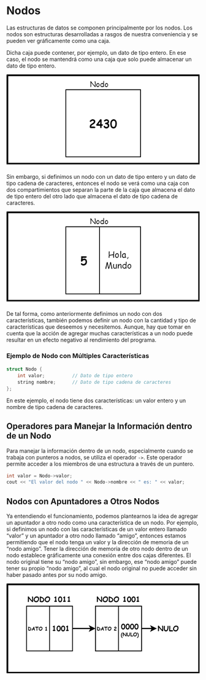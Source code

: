 # Nodos

Las estructuras de datos se componen principalmente por los nodos. Los nodos son estructuras desarrolladas a rasgos de nuestra conveniencia y se pueden ver gráficamente como una caja.

Dicha caja puede contener, por ejemplo, un dato de tipo entero. En ese caso, el nodo se mantendrá como una caja que solo puede almacenar un dato de tipo entero.

<div align="center">
    <img src="https://github.com/Badjavii/Documentacion-Algoritmos-y-ED/blob/main/Imagenes%20(Hacer%20caso%20omiso)/primer%20diagrama%20FINAL.drawio.png">
</div>

Sin embargo, si definimos un nodo con un dato de tipo entero y un dato de tipo cadena de caracteres, entonces el nodo se verá como una caja con dos compartimientos que separan la parte de la caja que almacena el dato de tipo entero del otro lado que almacena el dato de tipo cadena de caracteres.

<div align="center">
    <img src="https://github.com/Badjavii/Documentacion-Algoritmos-y-ED/blob/main/Imagenes%20(Hacer%20caso%20omiso)/segundo%20diagrama.png">
</div>

De tal forma, como anteriormente definimos un nodo con dos características, también podemos definir un nodo con la cantidad y tipo de características que deseemos y necesitemos. Aunque, hay que tomar en cuenta que la acción de agregar muchas características a un nodo puede resultar en un efecto negativo al rendimiento del programa.

### Ejemplo de Nodo con Múltiples Características

```cpp
struct Nodo {
    int valor;          // Dato de tipo entero
    string nombre;      // Dato de tipo cadena de caracteres
};
```

En este ejemplo, el nodo tiene dos características: un valor entero y un nombre de tipo cadena de caracteres.

## Operadores para Manejar la Información dentro de un Nodo

Para manejar la información dentro de un nodo, especialmente cuando se trabaja con punteros a nodos, se utiliza el operador `->`. Este operador permite acceder a los miembros de una estructura a través de un puntero.

```cpp
int valor = Nodo->valor;                    
cout << "El valor del nodo " << Nodo->nombre << " es: " << valor;
```

## Nodos con Apuntadores a Otros Nodos

Ya entendiendo el funcionamiento, podemos plantearnos la idea de agregar un apuntador a otro nodo como una característica de un nodo. Por ejemplo, si definimos un nodo con las características de un valor entero llamado “valor” y un apuntador a otro nodo llamado “amigo”, entonces estamos permitiendo que el nodo tenga un valor y la dirección de memoria de un “nodo amigo”. Tener la dirección de memoria de otro nodo dentro de un nodo establece gráficamente una conexión entre dos cajas diferentes. El nodo original tiene su “nodo amigo”, sin embargo, ese “nodo amigo” puede tener su propio “nodo amigo”, al cual el nodo original no puede acceder sin haber pasado antes por su nodo amigo.

<div align="center">
    <img src="https://github.com/Badjavii/Documentacion-Algoritmos-y-ED/blob/main/Imagenes%20(Hacer%20caso%20omiso)/cuarto%20diagrama.png">
</div>
